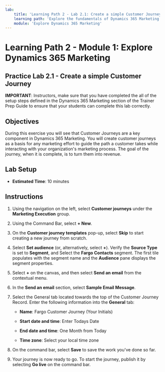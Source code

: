 ```yaml
---
lab:
    title: 'Learning Path 2 - Lab 2.1: Create a simple Customer Journey'
    learning path: 'Explore the fundamentals of Dynamics 365 Marketing'
    module: 'Explore Dynamics 365 Marketing'
---
```


Learning Path 2 - Module 1: Explore Dynamics 365 Marketing
========================

## Practice Lab 2.1 - Create a simple Customer Journey

**IMPORTANT**: Instructors, make sure that you have completed the all of the setup steps defined in the Dynamics 365 Marketing section of the Trainer Prep Guide to ensure that your students can complete this lab correctly.   

## Objectives

During this exercise you will see that Customer Journeys are a key component in Dynamics 365 Marketing. You will create customer journeys as a basis for any marketing effort to guide the path a customer takes while interacting with your organization's marketing process. The goal of the journey, when it is complete, is to turn them into revenue. 

## Lab Setup

  - **Estimated Time**: 10 minutes

## Instructions
1. Using the navigation on the left, select **Customer journeys** under the **Marketing Execution** group.

2. Using the Command Bar, select **+ New**.

3. On the **Customer journey templates** pop-up, select **Skip** to start creating a new journey from scratch.
4. Select **Set audience** (or, alternatively, select **+**). Verify the **Source Type** is set to **Segment**, and Select the **Fargo Contacts** segment. The first tile populates with the segment name and the **Audience** pane displays the segment properties.

5. Select **+** on the canvas, and then select **Send an email** from the contextual menu.

6. In the **Send an email** section, select **Sample Email Message**.

7. Select the General tab located towards the top of the Customer Journey Record. Enter the following information into the **General** tab:

	- **Name**: Fargo Customer Journey (Your Initials) 

	- **Start date and time**: Enter Todays Date

	- **End date and time**: One Month from Today

	- **Time zone**: Select your local time zone

8. On the command bar, select **Save** to save the work you've done so far.

9. Your journey is now ready to go. To start the journey, publish it by selecting **Go live** on the command bar.


